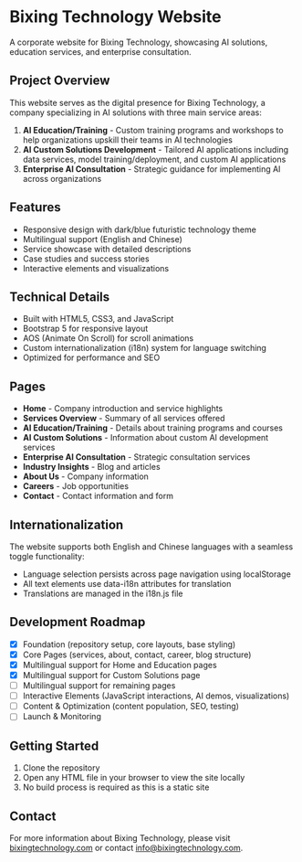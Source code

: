 # Bixing Technology Website

A corporate website for Bixing Technology, showcasing AI solutions, education services, and enterprise consultation.

## Project Overview

This website serves as the digital presence for Bixing Technology, a company specializing in AI solutions with three main service areas:

1. **AI Education/Training** - Custom training programs and workshops to help organizations upskill their teams in AI technologies
2. **AI Custom Solutions Development** - Tailored AI applications including data services, model training/deployment, and custom AI applications
3. **Enterprise AI Consultation** - Strategic guidance for implementing AI across organizations

## Features

- Responsive design with dark/blue futuristic technology theme
- Multilingual support (English and Chinese)
- Service showcase with detailed descriptions
- Case studies and success stories
- Interactive elements and visualizations

## Technical Details

- Built with HTML5, CSS3, and JavaScript
- Bootstrap 5 for responsive layout
- AOS (Animate On Scroll) for scroll animations
- Custom internationalization (i18n) system for language switching
- Optimized for performance and SEO

## Pages

- **Home** - Company introduction and service highlights
- **Services Overview** - Summary of all services offered
- **AI Education/Training** - Details about training programs and courses
- **AI Custom Solutions** - Information about custom AI development services
- **Enterprise AI Consultation** - Strategic consultation services
- **Industry Insights** - Blog and articles
- **About Us** - Company information
- **Careers** - Job opportunities
- **Contact** - Contact information and form

## Internationalization

The website supports both English and Chinese languages with a seamless toggle functionality:

- Language selection persists across page navigation using localStorage
- All text elements use data-i18n attributes for translation
- Translations are managed in the i18n.js file

## Development Roadmap

- [x] Foundation (repository setup, core layouts, base styling)
- [x] Core Pages (services, about, contact, career, blog structure)
- [x] Multilingual support for Home and Education pages
- [x] Multilingual support for Custom Solutions page
- [ ] Multilingual support for remaining pages
- [ ] Interactive Elements (JavaScript interactions, AI demos, visualizations)
- [ ] Content & Optimization (content population, SEO, testing)
- [ ] Launch & Monitoring

## Getting Started

1. Clone the repository
2. Open any HTML file in your browser to view the site locally
3. No build process is required as this is a static site

## Contact

For more information about Bixing Technology, please visit [bixingtechnology.com](https://bixingtechnology.com) or contact info@bixingtechnology.com.
